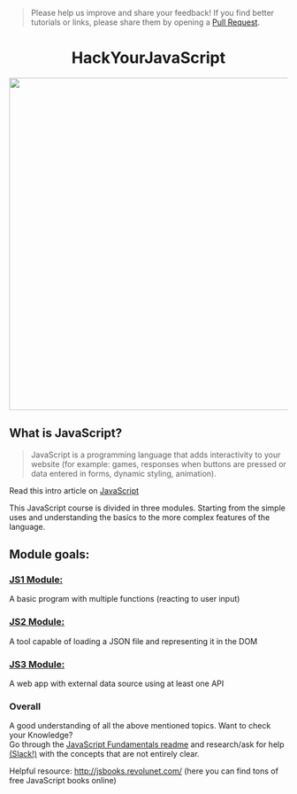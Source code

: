> Please help us improve and share your feedback! If you find better tutorials or links, please share them by opening a [Pull Request](https://github.com/HackYourFuture-CPH/JavaScript/pulls).   
> 

<h1 align='center'>
 HackYourJavaScript
</h1>   

<p align='center'>
<img src='JS.gif' width='600px'>  
</p>   

## What is JavaScript?   
> JavaScript is a programming language that adds interactivity to your website (for example: games, responses when buttons are pressed or data entered in forms, dynamic styling, animation).

Read this intro article on [JavaScript](https://developer.mozilla.org/en-US/docs/Learn/Getting_started_with_the_web/JavaScript_basics)

This JavaScript course is divided in three modules. Starting from the simple uses and understanding the basics to the more complex features of the language. 

## Module goals:

### [JS1 Module:](/javascript1)   
A basic program with multiple functions (reacting to user input)

### [JS2 Module:](/javascript2)
A tool capable of loading a JSON file and representing it in the DOM

### [JS3 Module:](/javascript3)
A web app with external data source using at least one API

### Overall
A good understanding of all the above mentioned topics. Want to check your Knowledge?    
Go through the [JavaScript Fundamentals readme](/fundamentals) and research/ask for help [(Slack!)](https://hackyourfuture-cph.slack.com) with the concepts that are not entirely clear.

Helpful resource: http://jsbooks.revolunet.com/ (here you can find tons of free JavaScript books online)

